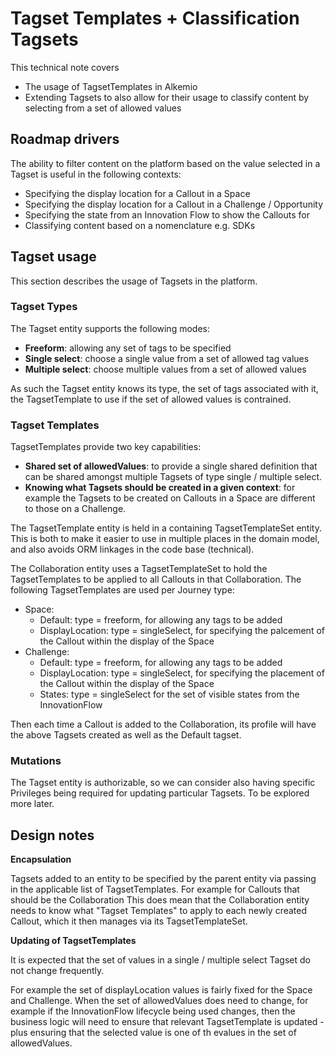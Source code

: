 # Tagset Templates + Classification Tagsets
This technical note covers
* The usage of TagsetTemplates in Alkemio 
* Extending Tagsets to also allow for their usage to classify content by selecting from a set of allowed values

## Roadmap drivers
The ability to filter content on the platform based on the value selected in a Tagset is useful in the following contexts:
* Specifying the display location for a Callout in a Space
* Specifying the display location for a Callout in a Challenge / Opportunity
* Specifying the state from an Innovation Flow to show the Callouts for
* Classifying content based on a nomenclature e.g. SDKs

## Tagset usage
This section describes the usage of Tagsets in the platform.

### Tagset Types
The Tagset entity supports the following modes:
* **Freeform**: allowing any set of tags to be specified
* **Single select**: choose a single value from a set of allowed tag values
* **Multiple select**: choose multiple values from a set of allowed values

As such the Tagset entity knows its type, the set of tags associated with it, the TagsetTemplate to use if the set of allowed values is contrained. 

### Tagset Templates
TagsetTemplates provide two key capabilities:
* **Shared set of allowedValues**: to provide a single shared definition that can be shared amongst multiple Tagsets of type single / multiple select. 
* **Knowing what Tagsets should be created in a given context**: for example the Tagsets to be created on Callouts in a Space are different to those on a Challenge. 

The TagsetTemplate entity is held in a containing TagsetTemplateSet entity. This is both to make it easier to use in multiple places in the domain model, and also avoids ORM linkages in the code base (technical).

The Collaboration entity uses a TagsetTemplateSet to hold the TagsetTemplates to be applied to all Callouts in that Collaboration. The following TagsetTemplates are used per Journey type:
* Space: 
    * Default: type = freeform, for allowing any tags to be added
    * DisplayLocation: type = singleSelect, for specifying the palcement of the Callout within the display of the Space
* Challenge: 
    * Default: type = freeform, for allowing any tags to be added    
    * DisplayLocation: type = singleSelect, for specifying the placement of the Callout within the display of the Space
    * States: type = singleSelect for the set of visible states from the InnovationFlow

Then each time a Callout is added to the Collaboration, its profile will have the above Tagsets created as well as the Default tagset.  

### **Mutations**
The Tagset entity is authorizable, so we can consider also having specific Privileges being required for updating particular Tagsets. To be explored more later. 

## **Design notes**

**Encapsulation**

Tagsets added to an entity to be specified by the parent entity via passing in the applicable list of TagsetTemplates. 
For example for Callouts that should be the Collaboration
This does mean that the Collaboration entity needs to know what "Tagset Templates" to apply to each newly created Callout, which it then manages via its TagsetTemplateSet.

**Updating of TagsetTemplates**

It is expected that the set of values in a single / multiple select Tagset do not change frequently. 

For example the set of displayLocation values is fairly fixed for the Space and Challenge. 
When the set of allowedValues does need to change, for example if the InnovationFlow lifecycle being used changes, then the business logic will need to ensure that relevant TagsetTemplate is updated - plus ensuring that the selected value is one of th evalues in the set of allowedValues. 

